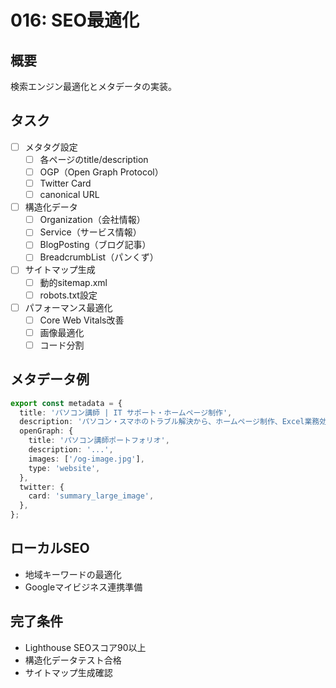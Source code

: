 # 016: SEO最適化

## 概要
検索エンジン最適化とメタデータの実装。

## タスク
- [ ] メタタグ設定
  - [ ] 各ページのtitle/description
  - [ ] OGP（Open Graph Protocol）
  - [ ] Twitter Card
  - [ ] canonical URL
- [ ] 構造化データ
  - [ ] Organization（会社情報）
  - [ ] Service（サービス情報）
  - [ ] BlogPosting（ブログ記事）
  - [ ] BreadcrumbList（パンくず）
- [ ] サイトマップ生成
  - [ ] 動的sitemap.xml
  - [ ] robots.txt設定
- [ ] パフォーマンス最適化
  - [ ] Core Web Vitals改善
  - [ ] 画像最適化
  - [ ] コード分割

## メタデータ例
```typescript
export const metadata = {
  title: 'パソコン講師 | IT サポート・ホームページ制作',
  description: 'パソコン・スマホのトラブル解決から、ホームページ制作、Excel業務効率化まで。AI時代の効率的なITソリューションを提供します。',
  openGraph: {
    title: 'パソコン講師ポートフォリオ',
    description: '...',
    images: ['/og-image.jpg'],
    type: 'website',
  },
  twitter: {
    card: 'summary_large_image',
  },
};
```

## ローカルSEO
- 地域キーワードの最適化
- Googleマイビジネス連携準備

## 完了条件
- Lighthouse SEOスコア90以上
- 構造化データテスト合格
- サイトマップ生成確認